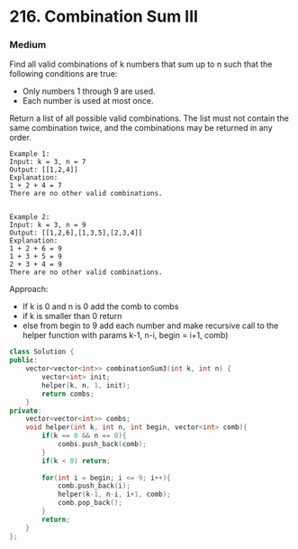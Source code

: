 # 216. Combination Sum III
### Medium

Find all valid combinations of k numbers that sum up to n such that the following conditions are true:
* Only numbers 1 through 9 are used.
* Each number is used at most once.

Return a list of all possible valid combinations. The list must not contain the same combination twice, and the combinations may be returned in any order.

```
Example 1:
Input: k = 3, n = 7
Output: [[1,2,4]]
Explanation:
1 + 2 + 4 = 7
There are no other valid combinations.


Example 2:
Input: k = 3, n = 9
Output: [[1,2,6],[1,3,5],[2,3,4]]
Explanation:
1 + 2 + 6 = 9
1 + 3 + 5 = 9
2 + 3 + 4 = 9
There are no other valid combinations.
```

Approach:
* If k is 0 and n is 0 add the comb to combs
* if k is smaller than 0 return
* else from begin to 9 add each number and make recursive call to the helper function with params k-1, n-i, begin = i+1, comb)

```cpp
class Solution {
public:
    vector<vector<int>> combinationSum3(int k, int n) {
        vector<int> init;
        helper(k, n, 1, init);
        return combs;
    }
private:
    vector<vector<int>> combs;
    void helper(int k, int n, int begin, vector<int> comb){
        if(k == 0 && n == 0){
            combs.push_back(comb);
        }
        if(k < 0) return;
        
        for(int i = begin; i <= 9; i++){
            comb.push_back(i);
            helper(k-1, n-i, i+1, comb);
            comb.pop_back();
        }
        return;
    }
};
```